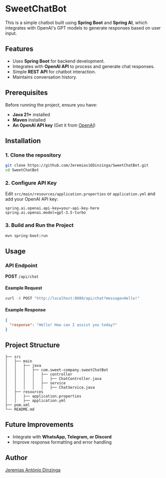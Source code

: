 # SweetChatBot

This is a simple chatbot built using **Spring Boot** and **Spring AI**, which integrates with OpenAI's GPT models to generate responses based on user input.

## Features
- Uses **Spring Boot** for backend development.
- Integrates with **OpenAI API** to process and generate chat responses.
- Simple **REST API** for chatbot interaction.
- Maintains conversation history.

## Prerequisites
Before running the project, ensure you have:
- **Java 21+** installed
- **Maven** installed
- **An OpenAI API key** (Get it from [OpenAI](https://platform.openai.com/signup/))

## Installation
### 1. Clone the repository
```sh
git clone https://github.com/Jeremias16Dinzinga/SweetChatBot.git
cd SweetChatBot
```

### 2. Configure API Key
Edit `src/main/resources/application.properties` or `application.yml` and add your OpenAI API key:
```properties
spring.ai.openai.api-key=your-api-key-here
spring.ai.openai.model=gpt-3.5-turbo
```

### 3. Build and Run the Project
```sh
mvn spring-boot:run
```

## Usage
### API Endpoint
**POST** `/api/chat`

#### Example Request
```sh
curl -X POST "http://localhost:8080/api/chat?message=Hello!"
```

#### Example Response
```json
{
  "response": "Hello! How can I assist you today?"
}
```

## Project Structure
```
├── src
│   ├── main
│   │   ├── java
│   │   │   ├── com.sweet-company.sweetChatBot
│   │   │   │   ├── controller
│   │   │   │   │   ├── ChatController.java
│   │   │   │   ├── service
│   │   │   │   │   ├── ChatService.java
│   ├── resources
│   │   ├── application.properties
│   │   ├── application.yml
├── pom.xml
└── README.md
```

## Future Improvements
- Integrate with **WhatsApp, Telegram, or Discord**
- Improve response formatting and error handling

## Author
[Jeremias António Dinzinga](https://www.linkedin.com/in/jeremias-dinzinga-a9867b221/)
